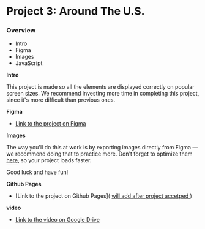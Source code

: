 # Project 3: Around The U.S.

### Overview

- Intro
- Figma
- Images
- JavaScript

**Intro**

This project is made so all the elements are displayed correctly on popular screen sizes. We recommend investing more time in completing this project, since it's more difficult than previous ones.

**Figma**

- [Link to the project on Figma](https://www.figma.com/file/ii4xxsJ0ghevUOcssTlHZv/Sprint-3%3A-Around-the-US?node-id=0%3A1)

**Images**

The way you'll do this at work is by exporting images directly from Figma — we recommend doing that to practice more. Don't forget to optimize them [here](https://tinypng.com/), so your project loads faster.

Good luck and have fun!

**Github Pages**

- [Link to the project on Github Pages](
  [will add after project accetped ](https://justicecupples.github.io/se_project_aroundtheus/)
  )

**video**

- [Link to the video on Google Drive](https://drive.google.com/file/d/1LyhEPkn22ZushDKTXeAPBHdIE-27Nlwv/view?usp=sharing)
